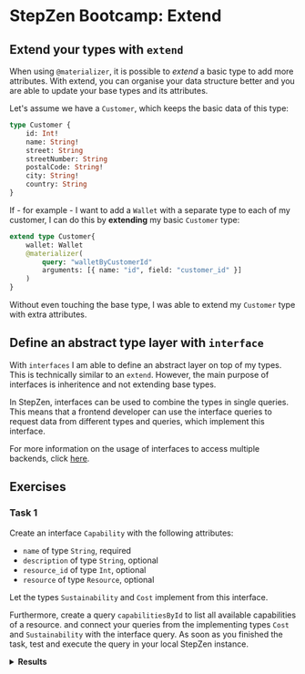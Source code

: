 # StepZen Bootcamp: Extend

## Extend your types with `extend`

When using `@materializer`, it is possible to *extend* a basic type to add more attributes.
With extend, you can organise your data structure better and you are able to 
update your base types and its attributes.

Let's assume we have a `Customer`, which keeps the basic data of this type:

```graphql
type Customer {
    id: Int!
    name: String!
    street: String
    streetNumber: String
    postalCode: String!
    city: String!
    country: String
}
```

If - for example - I want to add a `Wallet` with a separate type to each of my 
customer, I can do this by **extending** my basic `Customer` type:

```graphql
extend type Customer{
    wallet: Wallet
    @materializer(
        query: "walletByCustomerId"
        arguments: [{ name: "id", field: "customer_id" }]
    )
}
```

Without even touching the base type, I was able to extend my `Customer` type 
with extra attributes.

## Define an abstract type layer with `interface`

With `interfaces` I am able to define an abstract layer on top of my types. 
This is technically similar to an `extend`. 
However, the main purpose of interfaces is inheritence and not extending base types.

In StepZen, interfaces can be used to combine the types in single queries. 
This means that a frontend developer can use the interface queries to request 
data from different types and queries, which implement this interface.

For more information on the usage of interfaces to access multiple backends,
 click [here](https://stepzen.com/docs/connecting-backends/schemas-with-interfaces).

## Exercises

### Task 1

Create an interface `Capability` with the following attributes:

- `name` of type `String`, required
- `description` of type `String`, optional
- `resource_id` of type `Int`, optional
- `resource` of type `Resource`, optional

Let the types `Sustainability` and `Cost` implement from this interface.

Furthermore, create a query `capabilitiesById` to list all available 
capabilities of a resource. and connect your queries from the implementing 
types `Cost` and `Sustainability` with the interface query.
As soon as you finished the task, test and execute the query in your local 
StepZen instance.


<details>
<summary><b>Results</b></summary>

Create the following interface and its query:

```graphql
interface Capability {
    name: String!
    resource_id: Int
    description: String
    resource: Int
}

type Query {
    capabilitiesById(resource_id: )
}
```

</details>
